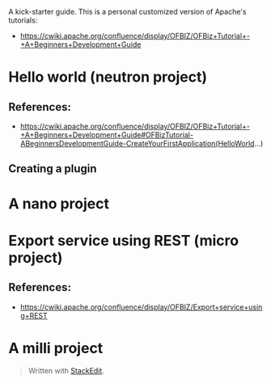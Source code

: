 A kick-starter guide.
This is a personal customized version of Apache's tutorials:
- https://cwiki.apache.org/confluence/display/OFBIZ/OFBiz+Tutorial+-+A+Beginners+Development+Guide

# Hello world (neutron project)

## References:

 -  https://cwiki.apache.org/confluence/display/OFBIZ/OFBiz+Tutorial+-+A+Beginners+Development+Guide#OFBizTutorial-ABeginnersDevelopmentGuide-CreateYourFirstApplication(HelloWorld...)

##  Creating a plugin



# A nano project

# Export service using REST (micro project)

## References:

 - https://cwiki.apache.org/confluence/display/OFBIZ/Export+service+using+REST


# A milli project

> Written with [StackEdit](https://stackedit.io/).
<!--stackedit_data:
eyJoaXN0b3J5IjpbMzE0MjAyNTY0LDE5ODg1OTY2NDUsMTM5Nz
E2MjAwMywtMTk3Mjg0ODU5OSwtMTg5MjgxNTU0NywxMjM2ODE3
NjU3LC0zODE4Njk3MjFdfQ==
-->